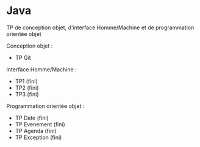 # Java
TP de conception objet, d'interface Homme/Machine et de programmation orientée objet

Conception objet :
  - TP Git

Interface Homme/Machine :
  - TP1 (fini)
  - TP2 (fini)
  - TP3 (fini)
  
Programmation orientée objet :
  - TP Date (fini)
  - TP Evenement (fini)
  - TP Agenda (fini)
  - TP Exception (fini)
